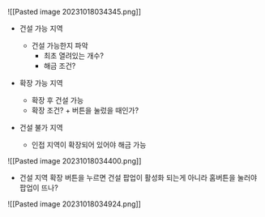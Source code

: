 ![[Pasted image 20231018034345.png]]
- 건설 가능 지역
	- 건설 가능한지 파악
		- 최초 열려있는 개수?
		- 해금 조건?

- 확장 가능 지역
	- 확장 후 건설 가능
	- 확장 조건? + 버튼을 눌렀을 때인가?

- 건설 불가 지역
	- 인접 지역이 확장되어 있어야 해금 가능

![[Pasted image 20231018034400.png]]
- 건설 지역 확장 버튼을 누르면 건설 팝업이 활성화 되는게 아니라 홈버튼을 눌러야 팝업이 뜨나?

![[Pasted image 20231018034924.png]]
